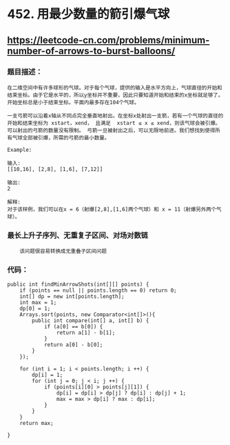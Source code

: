 # 452. 用最少数量的箭引爆气球
## https://leetcode-cn.com/problems/minimum-number-of-arrows-to-burst-balloons/
### 题目描述：  
	在二维空间中有许多球形的气球。对于每个气球，提供的输入是水平方向上，气球直径的开始和结束坐标。由于它是水平的，所以y坐标并不重要，因此只要知道开始和结束的x坐标就足够了。开始坐标总是小于结束坐标。平面内最多存在104个气球。

	一支弓箭可以沿着x轴从不同点完全垂直地射出。在坐标x处射出一支箭，若有一个气球的直径的开始和结束坐标为 xstart，xend， 且满足  xstart ≤ x ≤ xend，则该气球会被引爆。可以射出的弓箭的数量没有限制。 弓箭一旦被射出之后，可以无限地前进。我们想找到使得所有气球全部被引爆，所需的弓箭的最小数量。

	Example:

	输入:
	[[10,16], [2,8], [1,6], [7,12]]

	输出:
	2

	解释:
	对于该样例，我们可以在x = 6（射爆[2,8],[1,6]两个气球）和 x = 11（射爆另外两个气球）。
### 最长上升子序列、无重复子区间、对场对数链  
		该问题很容易转换成无重叠子区间问题

### 代码：
    public int findMinArrowShots(int[][] points) {
        if (points == null || points.length == 0) return 0;
        int[] dp = new int[points.length];
        int max = 1;
        dp[0] = 1;
        Arrays.sort(points, new Comparator<int[]>(){
            public int compare(int[] a, int[] b) {
                if (a[0] == b[0]) {
                    return a[1] - b[1];
                }
                return a[0] - b[0];
            }
        });

        for (int i = 1; i < points.length; i ++) {
            dp[i] = 1;
            for (int j = 0; j < i; j ++) {
                if (points[i][0] > points[j][1]) {
                    dp[i] = dp[i] > dp[j] ? dp[i] : dp[j] + 1;
                    max = max > dp[i] ? max : dp[i];
                }
            }
        }
        return max;

    }


